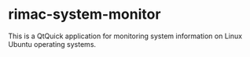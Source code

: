 # rimac-system-monitor
This is a QtQuick application for monitoring system information on Linux Ubuntu operating systems.
